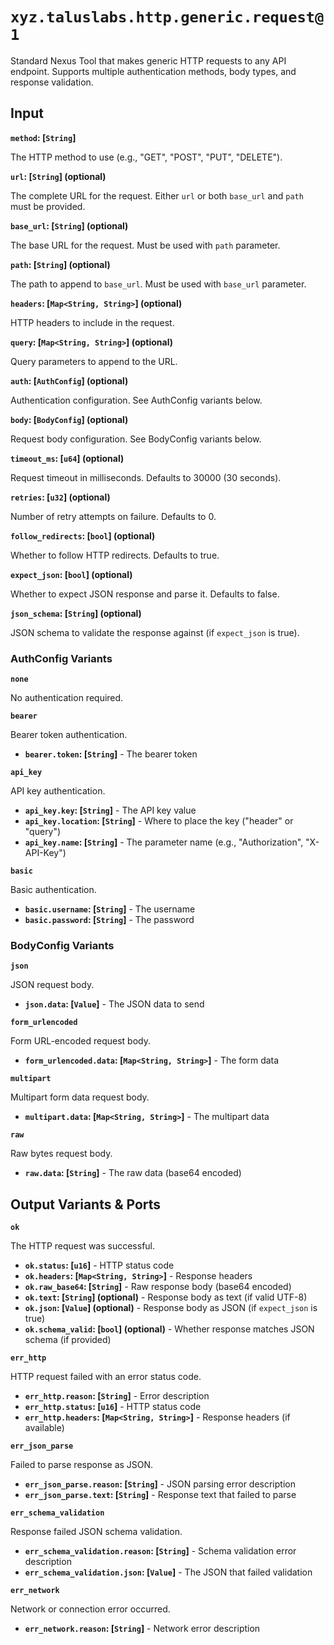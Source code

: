 # `xyz.taluslabs.http.generic.request@1`

Standard Nexus Tool that makes generic HTTP requests to any API endpoint. Supports multiple authentication methods, body types, and response validation.

## Input

**`method`: [`String`]**

The HTTP method to use (e.g., "GET", "POST", "PUT", "DELETE").

**`url`: [`String`] (optional)**

The complete URL for the request. Either `url` or both `base_url` and `path` must be provided.

**`base_url`: [`String`] (optional)**

The base URL for the request. Must be used with `path` parameter.

**`path`: [`String`] (optional)**

The path to append to `base_url`. Must be used with `base_url` parameter.

**`headers`: [`Map<String, String>`] (optional)**

HTTP headers to include in the request.

**`query`: [`Map<String, String>`] (optional)**

Query parameters to append to the URL.

**`auth`: [`AuthConfig`] (optional)**

Authentication configuration. See AuthConfig variants below.

**`body`: [`BodyConfig`] (optional)**

Request body configuration. See BodyConfig variants below.

**`timeout_ms`: [`u64`] (optional)**

Request timeout in milliseconds. Defaults to 30000 (30 seconds).

**`retries`: [`u32`] (optional)**

Number of retry attempts on failure. Defaults to 0.

**`follow_redirects`: [`bool`] (optional)**

Whether to follow HTTP redirects. Defaults to true.

**`expect_json`: [`bool`] (optional)**

Whether to expect JSON response and parse it. Defaults to false.

**`json_schema`: [`String`] (optional)**

JSON schema to validate the response against (if `expect_json` is true).

### AuthConfig Variants

**`none`**

No authentication required.

**`bearer`**

Bearer token authentication.

- **`bearer.token`: [`String`]** - The bearer token

**`api_key`**

API key authentication.

- **`api_key.key`: [`String`]** - The API key value
- **`api_key.location`: [`String`]** - Where to place the key ("header" or "query")
- **`api_key.name`: [`String`]** - The parameter name (e.g., "Authorization", "X-API-Key")

**`basic`**

Basic authentication.

- **`basic.username`: [`String`]** - The username
- **`basic.password`: [`String`]** - The password

### BodyConfig Variants

**`json`**

JSON request body.

- **`json.data`: [`Value`]** - The JSON data to send

**`form_urlencoded`**

Form URL-encoded request body.

- **`form_urlencoded.data`: [`Map<String, String>`]** - The form data

**`multipart`**

Multipart form data request body.

- **`multipart.data`: [`Map<String, String>`]** - The multipart data

**`raw`**

Raw bytes request body.

- **`raw.data`: [`String`]** - The raw data (base64 encoded)

## Output Variants & Ports

**`ok`**

The HTTP request was successful.

- **`ok.status`: [`u16`]** - HTTP status code
- **`ok.headers`: [`Map<String, String>`]** - Response headers
- **`ok.raw_base64`: [`String`]** - Raw response body (base64 encoded)
- **`ok.text`: [`String`] (optional)** - Response body as text (if valid UTF-8)
- **`ok.json`: [`Value`] (optional)** - Response body as JSON (if `expect_json` is true)
- **`ok.schema_valid`: [`bool`] (optional)** - Whether response matches JSON schema (if provided)

**`err_http`**

HTTP request failed with an error status code.

- **`err_http.reason`: [`String`]** - Error description
- **`err_http.status`: [`u16`]** - HTTP status code
- **`err_http.headers`: [`Map<String, String>`]** - Response headers (if available)

**`err_json_parse`**

Failed to parse response as JSON.

- **`err_json_parse.reason`: [`String`]** - JSON parsing error description
- **`err_json_parse.text`: [`String`]** - Response text that failed to parse

**`err_schema_validation`**

Response failed JSON schema validation.

- **`err_schema_validation.reason`: [`String`]** - Schema validation error description
- **`err_schema_validation.json`: [`Value`]** - The JSON that failed validation

**`err_network`**

Network or connection error occurred.

- **`err_network.reason`: [`String`]** - Network error description
